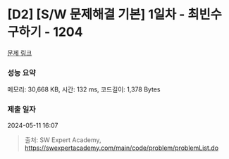 # [D2] [S/W 문제해결 기본] 1일차 - 최빈수 구하기 - 1204 

[문제 링크](https://swexpertacademy.com/main/code/problem/problemDetail.do?contestProbId=AV13zo1KAAACFAYh) 

### 성능 요약

메모리: 30,668 KB, 시간: 132 ms, 코드길이: 1,378 Bytes

### 제출 일자

2024-05-11 16:07



> 출처: SW Expert Academy, https://swexpertacademy.com/main/code/problem/problemList.do